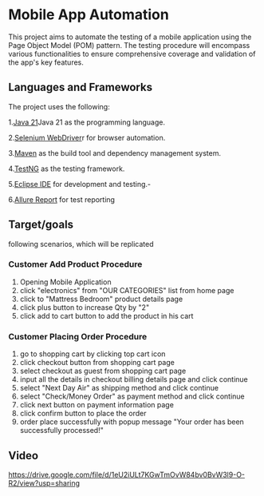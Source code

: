 # Mobile App Automation

This project aims to automate the testing of a mobile application using the Page Object Model (POM) pattern. The testing procedure will encompass various functionalities to ensure comprehensive coverage and validation of the app's key features. 

## Languages and Frameworks
The project uses the following:

1.[Java 21](https://openjdk.java.net/projects/jdk/21/)Java 21 as the programming language.

2.[Selenium WebDriver](https://www.selenium.dev/)r for browser automation.

3.[Maven](https://maven.apache.org/) as the build tool and dependency management system.

4.[TestNG](https://testng.org/doc/) as the testing framework.

5.[Eclipse IDE](https://www.eclipse.org/) for development and testing.-

6.[Allure Report](https://allurereport.org/) for test reporting



## Target/goals
following scenarios, which will be replicated
### Customer Add Product Procedure 
1. Opening Mobile Application
2. click "electronics" from "OUR CATEGORIES" list from home page 
3. click to "Mattress Bedroom" product details page  
4. click plus button to increase Qty by "2"  
5. click add to cart button to add the product in his cart
### Customer Placing Order Procedure
1. go to shopping cart by clicking top cart icon
2. click checkout button from shopping cart page
3. select checkout as guest from shopping cart page
4. input all the details in checkout billing details page and click continue
5. select "Next Day Air" as shipping method and click continue
6. select "Check/Money Order" as payment method and click continue
7. click next button on payment information page
8. click confirm button to place the order
9. order place successfully with popup message "Your order has been successfully processed!"

## Video
https://drive.google.com/file/d/1eU2iULt7KGwTmOvW84bv0BvW3l9-O-R2/view?usp=sharing
